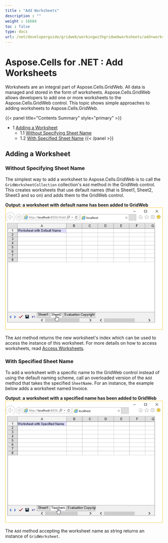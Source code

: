 ```yaml
---
title : "Add Worksheets" 
description : "" 
weight : 16684 
toc : false
type: docs
url: /net/developerguide/gridweb/workingwithgridwebworksheets/add+worksheets/
---
```


# Aspose.Cells for .NET : Add Worksheets


Worksheets are an integral part of Aspose.Cells.GridWeb. All data is managed and stored in the form of worksheets. Aspose.Cells.GridWeb allows developers to add one or more worksheets to the Aspose.Cells.GridWeb control. This topic shows simple approaches to adding worksheets to Aspose.Cells.GridWeb.

{{< panel title="Contents Summary" style="primary" >}}
*   1 [Adding a Worksheet](#adding-a-worksheet)
    *   1.1 [Without Specifying Sheet Name](#without-specifying-sheet-name)
    *   1.2 [With Specified Sheet Name](#with-specified-sheet-name)
{{< /panel >}}
 

## Adding a Worksheet

### Without Specifying Sheet Name

The simplest way to add a worksheet to Aspose.Cells.GridWeb is to call the `GridWorksheetCollection` collection's `Add` method in the GridWeb control. This creates worksheets that use default names (that is Sheet1, Sheet2, Sheet3 and so on) and adds them to the GridWeb control.

**Output: a worksheet with default name has been added to GridWeb**  
![image](5115348.png)

The `Add` method returns the new worksheet's index which can be used to access the instance of this worksheet. For more details on how to access worksheets, read [Access Worksheets](https://docs2.aspose.com/cells/net/developerguide/gridweb/workingwithgridwebworksheets/access+worksheets).

### With Specified Sheet Name

To add a worksheet with a specific name to the GridWeb control instead of using the default naming scheme, call an overloaded version of the `Add` method that takes the specified `SheetName`. For an instance, the example below adds a worksheet named Invoice.

**Output: a worksheet with a specified name has been added to GridWeb**  
![image](5115347.png)

The `Add` method accepting the worksheet name as string returns an instance of `GridWorksheet`.

